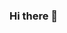 ### Hi there 👋

<!--
**sboteroarango/sboteroarango** is a ✨ _special_ ✨ repository because its `README.md` (this file) appears on your GitHub profile.

Here are some ideas to get you started:

- 🔭 I’m currently studying Data Science Engineering
- 👯 I seek to collaborate in as many proyects as possible to learn as much as I can
- 📫 meet me at sboteroarango@gmail.com
- 
-->
